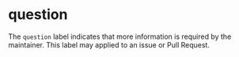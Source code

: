 # question

The `question` label indicates that more information is required by the maintainer.
This label may applied to an issue or Pull Request.
